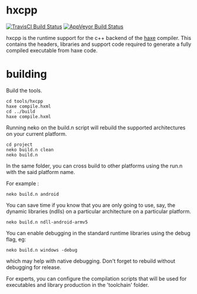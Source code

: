 # hxcpp

[![TravisCI Build Status](https://travis-ci.org/HaxeFoundation/hxcpp.svg?branch=master)](https://travis-ci.org/HaxeFoundation/hxcpp)
[![AppVeyor Build Status](https://ci.appveyor.com/api/projects/status/github/HaxeFoundation/hxcpp?branch=master&svg=true)](https://ci.appveyor.com/project/HaxeFoundation/hxcpp)

hxcpp is the runtime support for the c++ backend of the [haxe](http://haxe.org/) compiler. This contains the headers, libraries and support code required to generate a fully compiled executable from haxe code.


# building

Build the tools.

```
cd tools/hxcpp
haxe compile.hxml
cd ../build
haxe compile.hxml
```

Running neko on the build.n script will rebuild the supported architectures on your current platform.

```
cd project
neko build.n clean
neko build.n
```


In the same folder, you can cross build to other platforms using the run.n with the said platform name.

For example : 

```
neko build.n android
```

You can save time if you know that you are only going to use, say, the dynamic libraries (ndlls) on a particular architecture on a particular platform.
```
neko build.n ndll-android-armv5
```

You can enable debugging in the standard runtime libraries using the debug flag, eg:
```
neko build.n windows -debug
```
which may help with native debugging.  Don't forget to rebuild without debugging for release.


For experts, you can configure the compilation scripts that will be used for executables and library production in the 'toolchain' folder.
